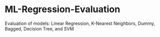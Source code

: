 # ML-Regression-Evaluation
Evaluation of models: Linear Regression, K-Nearest Neighbors, Dummy, Bagged, Decision Tree, and SVM
